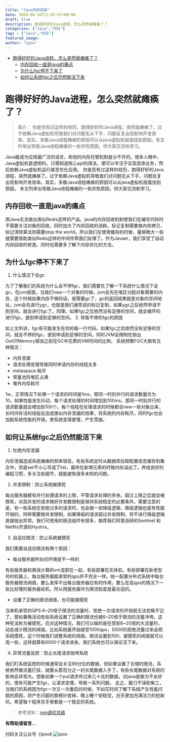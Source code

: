 ```yaml
---
title: "Java内存回收"
date: 2020-04-16T11:07:57+08:00
draft: true
description: 跑得好好的Java进程，怎么突然就瘫痪了？
categories: ["Java","内存"]
tags : ["Java","内存"]
featured_image:
author: "ipoo"
---
```


<!-- MarkdownTOC -->

- [跑得好好的Java进程，怎么突然就瘫痪了？](#%E8%B7%91%E5%BE%97%E5%A5%BD%E5%A5%BD%E7%9A%84java%E8%BF%9B%E7%A8%8B%EF%BC%8C%E6%80%8E%E4%B9%88%E7%AA%81%E7%84%B6%E5%B0%B1%E7%98%AB%E7%97%AA%E4%BA%86%EF%BC%9F)
	- [内存回收一直是java的痛点](#%E5%86%85%E5%AD%98%E5%9B%9E%E6%94%B6%E4%B8%80%E7%9B%B4%E6%98%AFjava%E7%9A%84%E7%97%9B%E7%82%B9)
	- [为什么fgc停不下来了](#%E4%B8%BA%E4%BB%80%E4%B9%88fgc%E5%81%9C%E4%B8%8D%E4%B8%8B%E6%9D%A5%E4%BA%86)
	- [如何让系统fgc之后仍然能活下来](#%E5%A6%82%E4%BD%95%E8%AE%A9%E7%B3%BB%E7%BB%9Ffgc%E4%B9%8B%E5%90%8E%E4%BB%8D%E7%84%B6%E8%83%BD%E6%B4%BB%E4%B8%8B%E6%9D%A5)

<!-- /MarkdownTOC -->



# 跑得好好的Java进程，怎么突然就瘫痪了？

> 简介： 你是否有过这样的经历，跑得好好的Java进程，突然就瘫痪了。过于依赖Java虚拟机导致我们对问题无从下手，问题反复出现影响开发效率。其实，多数Java进程瘫痪的原因可以从java虚拟机层面找到原因，本文列举出导致Java进程瘫痪的一些共性原因，供大家交流和学习。
> 
Java能成为应用最广泛的语言，和他的内存托管机制是分不开的。很多人眼中，Java虚拟机是透明的，只需知道核心api的用法，便可以专注于实现具体业务，然后依赖Java虚拟机运行甚至优化应用。
你是否有过这样的经历，跑得好好的Java进程，突然就瘫痪了。过于依赖Java虚拟机导致我们对问题无从下手，问题反复出现影响开发效率。其实，多数Java进程瘫痪的原因可以从java虚拟机层面找到原因，
本文列举出导致Java进程瘫痪的一些共性原因，供大家交流和学习。

## 内存回收一直是java的痛点
用Java无法做出类似Redis这样的产品。java的内存回收机制使我们在编写代码时不需要关注对象的回收，同时加大了内存回收的消耗，标记复制需要做内存拷贝，标记清除算法则需要stop the world。所以我们在使用缓存的时候，量稍微大一些就需要借助类似Redis这样的中间件帮我们处理了。作为Javaer，我们享受了自动内存回收的安逸，同时也需要多了解下内存优化的方法。
## 为什么fgc停不下来了
1. 什么情况下会gc

为了了解我们的系统为什么会不停fgc，我们需要先了解一下系统什么情况下会gc。在jvm层面，当我们new一个对象的时候，jvm会先在堆区分配对象需要的内存，这个时候如果内存不够的话，就需要gc了，gc的返回结果就是对象的空间地址。jvm会先进行ygc，也就是我们通常说的标记复制，如果ygc之后依然申请不到空间，就会进行fgc了。同理，如果fgc之后依然没有足够的空间，就会循环的进行fgc，直到申请到足够的空间。
2. 导致不停的fgc的原因

如上文所讲，fgc有可能发生在你的每一行代码。如果fgc之后依然没有足够的空间，就会不停的fgc，直到申请到足够的空间。同时JVM会限制在抛出OutOfMemory错误之前在GC中花费的VM时间的比例。
系统频繁FGC大致有五种情况：
- 内存泄漏
- 请求处理变慢导致同时申请内存的线程太多
- metaspace 耗尽
- 常量池将堆区占满
- 堆外内存耗尽

1w，正常情况下处理一个请求的时间是1ms，那同一时刻并行的请求数量仅为10。如果性能发生抖动，每个请求处理的时间增加到100ms，那同一时刻并行的请求数量就会增加到100个。每个线程在处理请求的时候都会new一些对象出来，长时间存活的线程会造成类似内存泄漏的效果，将系统的内存耗尽。同时fgc也会加剧系统性能的开销，使系统变得更慢，产生雪崩。

## 如何让系统fgc之后仍然能活下来
1. 杜绝内存泄漏

内存泄漏造成系统瘫痪的频率很高，有些系统定时从数据库拉取配置信息缓存到集合中，但是set不小心写成了list，最终在新增元素的时候内存溢出了。养成良好的编程习惯，多关注些细节，就能避免很多未知的问题。

2. 并发限制：防止系统被撑死

每台服务器都有并行处理请求的上限，不管请求处理的多快，超过上限之后就会被撑死，对高并发的请求做好并发数限制是保持系统稳定的必要条件。需要注意的是，有一些系统在拒绝过多的请求时，也会做一些降级逻辑，降级逻辑也是有性能开销的，同样需要做并发限制，如果降级的请求超过并发限制，将不进行降级逻辑直接抛出异常。我们可使用的限流组件有很多，推荐我们阿里自研的Sentinel 和 Netflix开源的Hystrix。

3. 自适应限流：防止系统被摸死

我们需要自适应限流有两个原因：

- 每台服务器所处的环境是不一样的

有些服务器和离线计算的vm混部在一起，有些部署在实体机，有些部署在新老型号的机器上，每台服务器能承受的qps并不完全一样。统一配置分布式系统中每台服务器限流阀值，要么发挥不出每台服务器应有的作用，要么在高qps的情况下一些比较慢的服务器宕机，所以用服务器作为限流粒度是最合适的。


- 设置了正确的限流阀值，也可能被摸死

当单机承受的QPS 6~20倍于限流的流量时，拒绝一次请求的开销就无法忽略不记了。譬如春晚活动有些系统设置了正确的限流也被6~20倍于限流的流量冲垮。这种死法称为被摸死。应对这种情况，我们可以做的是在受到6~20倍的大流量时，动态减少限流的阀值。比如系统最开始接受1000qps，5000的拒绝流量过来会把系统摸死，这个时候我们调整系统的阀值，限流设置到100，被摸死的阀值就可以高一些，这样就算有6000个请求进来，我们系统也可以保证活下来。

4. 异常流量监控：防止长尾请求拖垮系统

我们盯系统监控的时候通常会关注99分位的数据，但如果设置了合理的限流，系统依然被流量打挂，就要从那百分之一的长尾数据入手了。有些长尾数据对系统的影响会非常大。想象如果一个put请求传过来几十兆的数据，对java是极为不友好的，很有可能产生fgc，让请求变慢，导致一系列问题。
总之，磨刀不误砍柴工，当我们的系统因为fgc一次又一次重启的时候，不如花时间了解下系统产生性能问题的原因，将产生问题的那根针拔掉，晚上睡个安稳觉，白天更加充满活力的挖新坑。希望每个程序员手里都是一个稳定的系统。

> 参考资料：[jvm调优总结](hllvm-group.iteye.com/group/wiki/?spm=a2c6h.12873639.0.0.361626b43IpNo7&category_id=301)






**有帮助请留言...**


扫码关注公众号《ipoo》
![ipoo](http://oss.ipooli.com/images/%E5%85%AC%E4%BC%97%E5%8F%B7code.jpg)